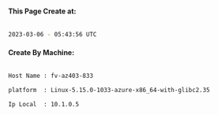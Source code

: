 
   
#### This Page Create at:

```bash

2023-03-06 - 05:43:56 UTC

```

#### Create By Machine:

```bash

Host Name : fv-az403-833

platform  : Linux-5.15.0-1033-azure-x86_64-with-glibc2.35

Ip Local  : 10.1.0.5

```

